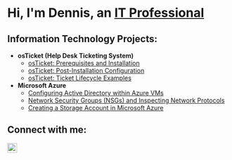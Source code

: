 
<h1>Hi, I'm Dennis, an <a href="https://www.linkedin.com/in/d-batiste-37117574/">IT Professional</a></h1>

<h2>Information Technology Projects:</h2>

- <b>osTicket (Help Desk Ticketing System)</b>
  - [osTicket: Prerequisites and Installation](https://github.com/ejordan04/osticket-prereqs)
  - [osTicket: Post-Installation Configuration](https://github.com/ejordan04/post-install-config)
  - [osTicket: Ticket Lifecycle Examples](https://github.com/ejordan04/ticket-lifecycle)
- <b>Microsoft Azure</b>
  - [Configuring Active Directory within Azure VMs](https://github.com/ejordan04/configure-ad)
  - [Network Security Groups (NSGs) and Inspecting Network Protocols](https://github.com/dennibat/azure-network-protocols)
  - [Creating a Storage Account in Microsoft Azure](https://github.com/ejordan04/azure-storage-account)
 


<h2>Connect with me:</h2>

[<img align="left" alt="Josh | LinkedIn" width="22px" src="https://cdn.jsdelivr.net/npm/simple-icons@v3/icons/linkedin.svg" />][linkedin]

[linkedin]: https://www.linkedin.com/in/d-batiste-37117574/
